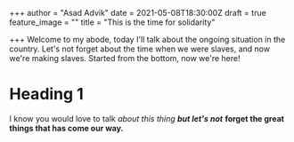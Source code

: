 +++
author = "Asad Advik"
date = 2021-05-08T18:30:00Z
draft = true
feature_image = ""
title = "This is the time for solidarity"

+++
Welcome to my abode, today I'll talk about the ongoing situation in the country. Let's not forget about the time when we were slaves, and now we're making slaves. Started from the bottom, now we're here!

# Heading 1

I know you would love to talk _about this thing **but let's not**_ **forget the great things that has come our way.** 